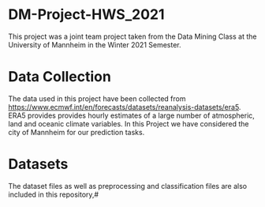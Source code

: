 # DM-Project-HWS_2021
This project was a joint team project taken from the Data Mining Class at the University of Mannheim in the Winter 2021 Semester.

# Data Collection
The data used in this project have been collected from https://www.ecmwf.int/en/forecasts/datasets/reanalysis-datasets/era5. ERA5 provides provides hourly estimates of a large number of atmospheric, land and oceanic climate variables.
In this Project we have considered the city of Mannheim for our prediction tasks. 

# Datasets 

The dataset files as well as preprocessing and classification files are also included in this repository,#

